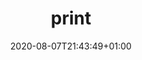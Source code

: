---
title: print
description: Print output to console & log.
date: 2020-08-07T21:43:49+01:00
lastmod: 2020-08-07T21:43:49+01:00
draft: false
seo_article_headline: Print output to console & log in a task-runner automation pipeline.
seo_description: Indicate step progress with log output, echo messages to output, write to stdout & log.
seo_is_carousel: true
---